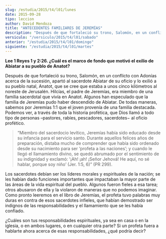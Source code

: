 ```yaml
---
slug: /estudia/2015/t4/l01/lunes
date: 2015-09-28
tipo: leccion
author: David Mendoza
title: "ANTECEDENTES FAMILIARES DE JEREMÍAS"
description: "Después de que fortaleció su trono, Salomón, en un conflicto con Adonías  acerca de la sucesión, apartó al sacerdote Abiatar de su oficio y lo exilió  a su pueblo natal, Anatot, que se cree que estaba a unos cinco kilómetros al  noreste de Jerusalén. Hilcías, el padr..."
versiculo: "/versiculo/2015/t4/l01/sabado"
anterior: "/estudia/2015/t4/l01/domingo"
siguiente: "/estudia/2015/t4/l01/martes"
---
```


**Lee 1 Reyes 1 y 2:26. ¿Cuál es el marco de fondo que motivó el exilio de Abiatar a su pueblo de Anatot?**

Después de que fortaleció su trono, Salomón, en un conflicto con Adonías acerca de la sucesión, apartó al sacerdote Abiatar de su oficio y lo exilió a su pueblo natal, Anatot, que se cree que estaba a unos cinco kilómetros al noreste de Jerusalén. Hilcías, el padre de Jeremías, era miembro de una familia sacerdotal que vivía en Anatot. Algunos han especulado que la familia de Jeremías pudo haber descendido de Abiatar. De todas maneras, sabemos por Jeremías 1:1 que el joven provenía de una familia destacada. Podemos ver, a través de toda la historia profética, que Dios llamó a todo tipo de personas –pastores, rabíes, pescadores, sacerdotes− al oficio profético.

> “Miembro del sacerdocio levítico, Jeremías había sido educado desde su infancia para el servicio santo. Durante aquellos felices años de preparación, distaba mucho de comprender que había sido ordenado desde su nacimiento para ser ‘profeta a las naciones’; y cuando le llegó el llamamiento divino, se quedó abrumado por el sentimiento de su indignidad y exclamó: ‘¡Ah! ¡ah! ¡Señor Jehová! He aquí, no sé hablar, porque soy niño’ (Jer. 1:5, 6)” (PR 299).

Los sacerdotes debían ser los líderes morales y espirituales de la nación; se les habían dado funciones importantes que impactaban la mayor parte de las áreas de la vida espiritual del pueblo. Algunos fueron fieles a esa tarea; otros abusaron de ella y la violaron de maneras que no podemos imaginar. Como pronto leeremos en el libro de Jeremías, el profeta tuvo palabras muy duras en contra de esos sacerdotes infieles, que habían demostrado ser indignos de las responsabilidades y el llamamiento que se les había confiado.

¿Cuáles son tus responsabilidades espirituales, ya sea en casa o en la iglesia, o en ambos lugares, o en cualquier otra parte? Si un profeta fuera a hablarte ahora acerca de esas responsabilidades, ¿qué podría decir?
